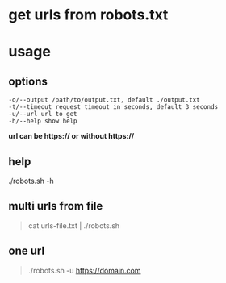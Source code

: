 # get urls from robots.txt

# usage

## options
```
-o/--output /path/to/output.txt, default ./output.txt
-t/--timeout request timeout in seconds, default 3 seconds
-u/--url url to get
-h/--help show help
```

**url can be https:// or without https://**

## help
./robots.sh -h

## multi urls from file
> cat urls-file.txt | ./robots.sh

## one url
> ./robots.sh -u https://domain.com

